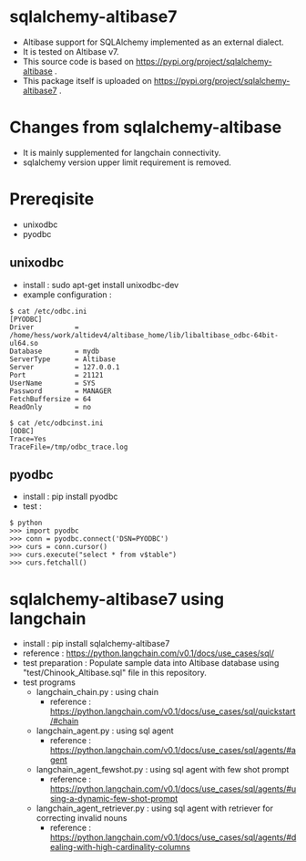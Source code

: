 # sqlalchemy-altibase7
- Altibase support for SQLAlchemy implemented as an external dialect.
- It is tested on Altibase v7.
- This source code is based on https://pypi.org/project/sqlalchemy-altibase .
- This package itself is uploaded on https://pypi.org/project/sqlalchemy-altibase7 .

# Changes from sqlalchemy-altibase
- It is mainly supplemented for langchain connectivity.
- sqlalchemy version upper limit requirement is removed.

# Prereqisite
- unixodbc
- pyodbc

## unixodbc
- install : sudo apt-get install unixodbc-dev
- example configuration :
```
$ cat /etc/odbc.ini 
[PYODBC]
Driver          = /home/hess/work/altidev4/altibase_home/lib/libaltibase_odbc-64bit-ul64.so
Database        = mydb
ServerType      = Altibase
Server          = 127.0.0.1
Port            = 21121
UserName        = SYS
Password        = MANAGER
FetchBuffersize = 64
ReadOnly        = no

$ cat /etc/odbcinst.ini 
[ODBC]
Trace=Yes
TraceFile=/tmp/odbc_trace.log
```

## pyodbc
- install : pip install pyodbc
- test :
```
$ python
>>> import pyodbc
>>> conn = pyodbc.connect('DSN=PYODBC')
>>> curs = conn.cursor()
>>> curs.execute("select * from v$table")
>>> curs.fetchall()
```

# sqlalchemy-altibase7 using langchain
- install : pip install sqlalchemy-altibase7
- reference : https://python.langchain.com/v0.1/docs/use_cases/sql/
- test preparation : Populate sample data into Altibase database using "test/Chinook_Altibase.sql" file in this repository.
- test programs
  - langchain_chain.py : using chain
    - reference : https://python.langchain.com/v0.1/docs/use_cases/sql/quickstart/#chain
  - langchain_agent.py : using sql agent
    - reference : https://python.langchain.com/v0.1/docs/use_cases/sql/agents/#agent
  - langchain_agent_fewshot.py : using sql agent with few shot prompt
    - reference : https://python.langchain.com/v0.1/docs/use_cases/sql/agents/#using-a-dynamic-few-shot-prompt
  - langchain_agent_retriever.py : using sql agent with retriever for correcting invalid nouns
    - reference : https://python.langchain.com/v0.1/docs/use_cases/sql/agents/#dealing-with-high-cardinality-columns


